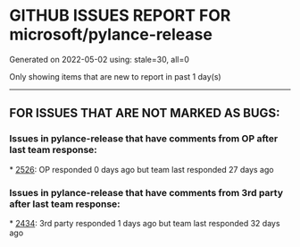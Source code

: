 
# GITHUB ISSUES REPORT FOR microsoft/pylance-release


Generated on 2022-05-02 using: stale=30, all=0


Only showing items that are new to report in past 1 day(s)


---

## FOR ISSUES THAT ARE NOT MARKED AS BUGS:


### Issues in pylance-release that have comments from OP after last team response:


\* [2526](https://github.com/microsoft/pylance-release/issues/2526 "Can't turn off autcomplete addBrackets setting"): OP responded 0 days ago but team last responded 27 days ago

### Issues in pylance-release that have comments from 3rd party after last team response:


\* [2434](https://github.com/microsoft/pylance-release/issues/2434 "Activating IntelliCode for Python failed."): 3rd party responded 1 days ago but team last responded 32 days ago
